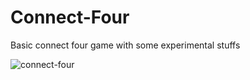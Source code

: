 # Connect-Four
Basic connect four game with some experimental stuffs


![connect-four](https://user-images.githubusercontent.com/23126077/44353855-f1a32380-a4b0-11e8-8c21-20cad2262165.gif)
